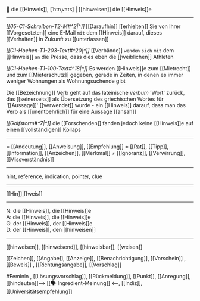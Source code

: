🔴 die [[Hinweis]], [ˈhɪnˌvaɪs] | [[hinweisen]]
die [[Hinweis]]e

---
*[[05-C1-Schreiben-T2-M#^2|^]]* [[Daraufhin]] [[erhielten]] Sie von Ihrer [[Vorgesetzten]] eine E-Mail `mit` dem [[Hinweis]] darauf, dieses [[Verhalten]] in Zukunft zu [[unterlassen]]

*[[C1-Hoehen-T1-203-Text#^20|^]]* [[Verbände]] `wenden` `sich` `mit` dem [[Hinweis]] `an` die Presse, dass dies eben die [[weiblichen]] Athleten

*[[C1-Hoehen-T1-100-Text#^18|^]]* Es werden [[Hinweis]]e zum [[Mietrecht]] und zum [[Mieterschutz]] gegeben, gerade in Zeiten, in denen es immer weniger Wohnungen als Wohnungsuchende gibt

Die [[Bezeichnung]] Verb geht auf das lateinische _verbum_ 'Wort' zurück, das [[seinerseits]] als Übersetzung des griechischen Wortes für '[[Aussage]]' [[verwendet]] wurde - ein [[Hinweis]] darauf, dass man das Verb als [[unentbehrlich]] für eine Aussage [[ansah]]

*[[Golfstorm#^7|^]]* die [[Forschenden]] fanden jedoch keine [[Hinweis]]e auf einen [[vollständigen]] Kollaps

---
= [[Andeutung]], [[Anweisung]], [[Empfehlung]]
≈ [[Rat]], [[Tipp]], [[Information]], [[Anzeichen]], [[Merkmal]]
≠ [[Ignoranz]], [[Verwirrung]], [[Missverständnis]]

---
hint, reference, indication, pointer, clue

---
[[Hin]]|[[weis]]

---
N: die [[Hinweis]], die [[Hinweis]]e  
A: die [[Hinweis]], die [[Hinweis]]e  
G: der [[Hinweis]], der [[Hinweis]]e  
D: der [[Hinweis]], den [[hinweisen]]  

---
[[hinweisen]], [[hinweisend]], [[hinweisbar]], [[weisen]]

[[Zeichen]], [[Angabe]], [[Anzeige]], [[Benachrichtigung]], [[Vorschein]]
, [[Beweis]]
, [[Richtungsangabe]], [[Vorschlag]]

#Feminin , [[Lösungsvorschlag]], [[Rückmeldung]], [[Punkt]], [[Anregung]], [[hindeuten]]--> [[🗣️ Ingredient-Meinung]] <--, [[Indiz]], [[Universitätsempfehlung]]